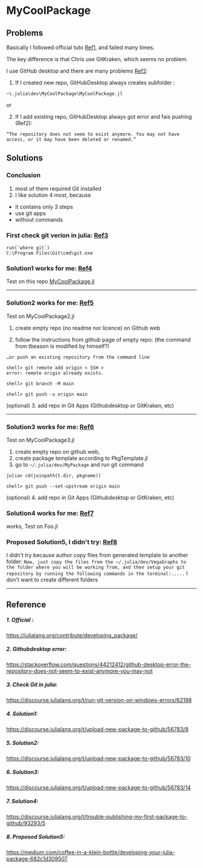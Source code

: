# MyCoolPackage

## Problems

Basically I followed official tuto [Ref1](https://github.com/pywugate/MyCoolPackage.jl?tab=readme-ov-file#1-official-), and failed many times.

The key difference is that Chris use GitKraken, which seems no problem.

I use GitHub desktop and there are many problems [Ref2](https://github.com/pywugate/MyCoolPackage.jl?tab=readme-ov-file#2-githubdesktop-error):

1. If I created new repo, GitHubDesktop always creates subfolder :

`~\.julia\dev\MyCoolPackage\MyCoolPackage.jl`

or 

2. If I add existing repo, GitHubDesktop always got error and fais pushing (Ref2):

`“The repository does not seem to exist anymore. You may not have access, or it may have been deleted or renamed.”`

## Solutions
### Conclusion
1. most of them required Git installed
2. I like solution 4 most, because 
  - it contains only 3 steps
  - use git apps 
  - without commands

### First check git verion in julia: [Ref3](https://github.com/pywugate/MyCoolPackage.jl?tab=readme-ov-file#reference)

```
run(`where git`)
C:\Program Files\Git\cmd\git.exe
```

### Solution1 works for me: [Ref4](https://github.com/pywugate/MyCoolPackage.jl?tab=readme-ov-file#4-solution1)

Test on this repo [MyCoolPackage.jl](https://github.com/pywugate/MyCoolPackage.jl)

- - - 

### Solution2 works for me: [Ref5](https://github.com/pywugate/MyCoolPackage.jl?tab=readme-ov-file#5-proposed-solution2)

Test on MyCoolPackage2.jl

1. create empty repo (no readme nor licence) on Github web

2. follow the instructions from github page of empty repo: 
(the command from tbeason is modified by himself?)

`…or push an existing repository from the command line`
```
shell> git remote add origin < SSH >
error: remote origin already exists.

shell> git branch -M main

shell> git push -u origin main
```

(optional) 3. add repo in Git Apps (Githubdesktop or GitKraken, etc)

- - - 

### Solution3 works for me: [Ref6](https://github.com/pywugate/MyCoolPackage.jl?tab=readme-ov-file#6-proposed-solution3)

Test on MyCoolPackage3.jl

1. create empty repo on github web, 
2. create package template according to PkgTemplate.jl
3. go to `~/.julia/dev/MyPackage` and run git command

```
julia> cd(joinpath(t.dir, pkgname))
```
```
shell> git push --set-upstream origin main
```

(optional) 4. add repo in Git Apps (Githubdesktop or GitKraken, etc)


### Solution4 works for me: [Ref7](https://github.com/pywugate/MyCoolPackage.jl?tab=readme-ov-file#7-propsed-solution4)
works, Test on Foo.jl


### Proposed Solution5, I didn't try: [Ref8](https://github.com/pywugate/MyCoolPackage.jl?tab=readme-ov-file#8-proposed-solution5)

I didn't try because author copy files from generated template to another folder: 
`Now, just copy the files from the ~/.julia/dev/VegaGraphs to the folder where you will be working from, and then setup your git repository by running the following commands in the terminal:.....`
I don't want to create different folders


- - -

## Reference
##### 1. Official : 
https://julialang.org/contribute/developing_package/

##### 2. Githubdesktop error: 
https://stackoverflow.com/questions/44212412/github-desktop-error-the-repository-does-not-seem-to-exist-anymore-you-may-not

##### 3. Check Git in julia: 
https://discourse.julialang.org/t/run-git-version-on-windows-errors/62198

##### 4. Solution1:
https://discourse.julialang.org/t/upload-new-package-to-github/56783/8

##### 5. Solution2:
https://discourse.julialang.org/t/upload-new-package-to-github/56783/10

##### 6. Solution3:
 https://discourse.julialang.org/t/upload-new-package-to-github/56783/14

##### 7. Solution4:
 https://discourse.julialang.org/t/trouble-publishing-my-first-package-to-github/93293/5

##### 8. Proposed Solution5: 
https://medium.com/coffee-in-a-klein-bottle/developing-your-julia-package-682c1d309507





<!-- [![Build Status](https://github.com/your-GitHub-username/MyCoolPackage.jl/actions/workflows/CI.yml/badge.svg?branch=master)](https://github.com/your-GitHub-username/MyCoolPackage.jl/actions/workflows/CI.yml?query=branch%3Amaster) -->
